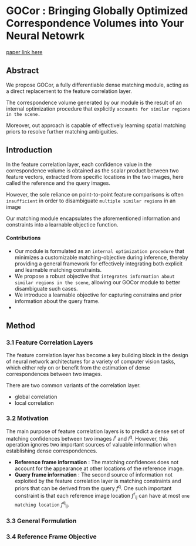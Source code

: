
# GOCor : Bringing Globally Optimized Correspondence Volumes into Your Neural Netowrk

[paper link here](https://papers.nips.cc/paper/2020/file/a4a8a3I750a23de2da88ef6a491dfd5c-Paper.pdf)

## Abstract

We propose GOCor, a fully differentiable dense matching module, acting as a direct replacement
to the feature correlation layer.

The correspondence volume generated by our module is the result of an internal optimization procedure that
explicitly `accounts for similar regions in the scene.`

Moreover, out approach is capable of effectively learning spatial matching priors to resolve further matching
ambiguities.

## Introduction

In the feature correlation layer, each confidence value in the correspondence volume is obtained as
the scalar product between two feature vectors, extracted from specific locations in the two images,
here called the reference and the query images.

However, the sole reliance on point-to-point feature comparisons is often `insufficient` in order to disambiguate
`multiple similar regions` in an image

Our matching module encapsulates the aforementioned information and constraints into a learnable objectice function.

#### Contributions

* Our module is formulated as an `internal optimization procedure` that minimizes a customizable matching-objective during
inference, thereby providing a general framework for effectively integrating both explicit and learnable matching constraints.
* We propose a robust objective that `integrates information about similar regions in the scene`, allowing our GOCor module to
better disambiguate such cases.
* We introduce a learnable objective for capturing constrains and prior information about the query frame.
* 

## Method

### 3.1 Feature Correlation Layers

The feature correlation layer has become a key building block in the design of neural network architectures for a variety
of computer vision tasks, which either rely on or benefit from the estimation of dense correspondences between two images.

There are two common variants of the correlation layer.
* global correlation
* local correlation

### 3.2 Motivation

The main purpose of feature correlation layers is to predict a dense set of matching confidences between two images
*I*<sup>r</sup> and *I*<sup>q</sup>. However, this operation ignores two important sources of valuable information
when establishing dense correspondences.

* **Reference frame information** : The matching confidences  does not account for the appearance at other locations
of the reference image.
* **Query frame information** : The second source of information not exploited by the feature correlation layer is
matching constraints and priors that can be derived from the query *f*<sup>q</sup>. One such important constraint
is that each reference image location *f*<sup>r</sup><sub>ij</sub> can have at most `one matching location`
*f*<sup>q</sup><sub>ij</sub>.

### 3.3 General Formulation



### 3.4 Reference Frame Objective




